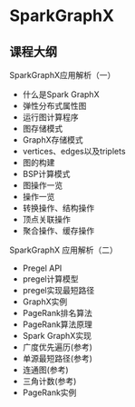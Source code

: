 # SparkGraphX 

## 课程大纲
SparkGraphX应用解析（一）
* 什么是Spark GraphX
* 弹性分布式属性图
* 运行图计算程序
* 图存储模式
* GraphX存储模式
* vertices、edges以及triplets
* 图的构建
* BSP计算模式
* 图操作一览
* 操作一览
* 转换操作、结构操作
* 顶点关联操作
* 聚合操作、缓存操作
  
SparkGraphX 应用解析（二）
* Pregel API
* pregel计算模型
* pregel实现最短路径
* GraphX实例
* PageRank排名算法
* PageRank算法原理
* Spark GraphX实现
* 广度优先遍历(参考)
* 单源最短路径(参考)
* 连通图(参考)
* 三角计数(参考)
* PageRank实例